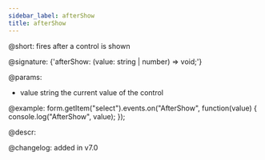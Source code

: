 ```yaml
---
sidebar_label: afterShow
title: afterShow
---          
```


@short: fires after a control is shown

@signature: {'afterShow: (value: string | number) => void;'}

@params:
- value     string     the current value of the control

@example:
form.getItem("select").events.on("AfterShow", function(value) {
    console.log("AfterShow", value);
});

@descr:

@changelog: added in v7.0
